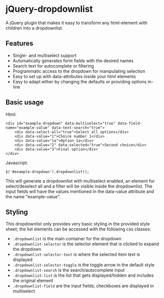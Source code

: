 ﻿# jQuery-dropdownlist

A jQuery plugin that makes it easy to transform any html-element with children into a dropdownlist.

## Features

- Single- and multiselect support
- Automatically generates form fields with the desired names
- Search text for autocomplete or filtering
- Programmatic access to the dropdown for manipulating selection
- Easy to set up with data-attributes inside your html elements
- Easy to adapt either by changing the defaults or providing options in-line

## Basic usage

Html:

```
<div id="example-dropdown" data-multiselect="true" data-field-name="example-value" data-text-search="true">
    <div data-select-all="true">Select all options</div>
    <div data-value="1">Choice number 1</div>
    <div data-value="1a">Option 1a</div>
    <div data-value="2" data-selected="true">Second choice</div>
    <div data-value="3">Final option</div>
</div>
```

Javascript:

```
$('#example-dropdown').dropdownlist();
```

This will generate a dropdownlist with multiselect enabled, an element for select/deselect all and a filter will be visible inside the dropdownlist.
The input fields will have the values mentioned in the data-value attribute and the name "example-value".

## Styling

This dropdownlist only provides very basic styling in the provided style sheet; the list elements can be accessed with the following css classes:

- `.dropdownlist` is the main container for the dropdown
- `.dropdownlist-selector` is the selector element that is clicked to expand the dropdown
- `.dropdownlist-selector-text` is where the selected item text is displayed
- `.dropdownlist-selector-toggle` is the toggle arrow in the default style
- `.dropdownlist-search` is the search/autocomplete input
- `.dropdownlist-list` is the list that gets displayed/hidden and includes the original element
- `.dropdownlist-field` are the input fields; checkboxes are displayed in multiselect